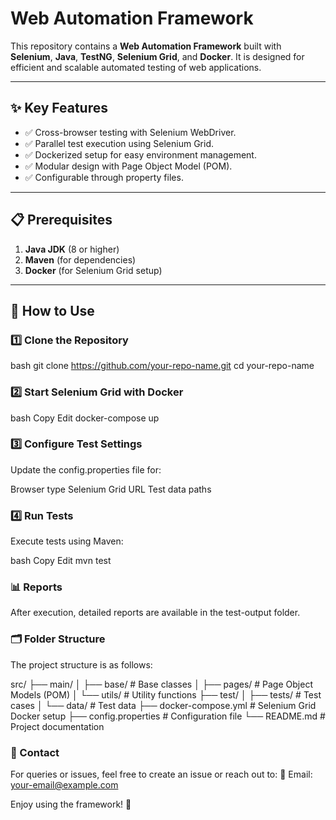 # Web Automation Framework

This repository contains a **Web Automation Framework** built with **Selenium**, **Java**, **TestNG**, **Selenium Grid**, and **Docker**. It is designed for efficient and scalable automated testing of web applications.

---

## ✨ Key Features

- ✅ Cross-browser testing with Selenium WebDriver.
- ✅ Parallel test execution using Selenium Grid.
- ✅ Dockerized setup for easy environment management.
- ✅ Modular design with Page Object Model (POM).
- ✅ Configurable through property files.

---

## 📋 Prerequisites

1. **Java JDK** (8 or higher)  
2. **Maven** (for dependencies)  
3. **Docker** (for Selenium Grid setup)

---

## 🚀 How to Use

### 1️⃣ Clone the Repository
bash
git clone https://github.com/your-repo-name.git
cd your-repo-name

### 2️⃣ Start Selenium Grid with Docker
bash
Copy
Edit
docker-compose up

### 3️⃣ Configure Test Settings
Update the config.properties file for:

Browser type
Selenium Grid URL
Test data paths

### 4️⃣ Run Tests
Execute tests using Maven:

bash
Copy
Edit
mvn test

### 📊 Reports
After execution, detailed reports are available in the test-output folder.

### 🗂️ Folder Structure
The project structure is as follows:

src/
├── main/
│   ├── base/           # Base classes
│   ├── pages/          # Page Object Models (POM)
│   └── utils/          # Utility functions
├── test/
│   ├── tests/          # Test cases
│   └── data/           # Test data
├── docker-compose.yml   # Selenium Grid Docker setup
├── config.properties    # Configuration file
└── README.md            # Project documentation


### 💬 Contact
For queries or issues, feel free to create an issue or reach out to:
📧 Email: your-email@example.com

Enjoy using the framework! 🚀

